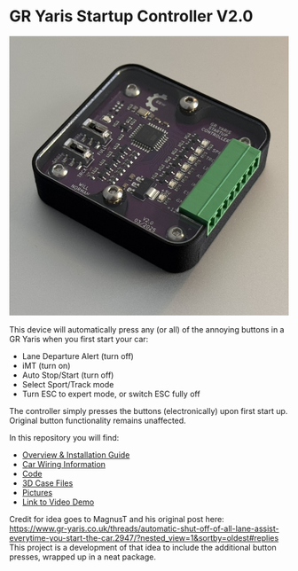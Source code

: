 # GR Yaris Startup Controller V2.0

![alt text](https://github.com/WillN5/GR-Yaris-Startup-Controller-V2/blob/main/Pics/Controller-pic-1.jpeg)

This device will automatically press any (or all) of the annoying buttons in a GR Yaris when you first start your car:
* Lane Departure Alert (turn off)
* iMT (turn on)
* Auto Stop/Start (turn off)
* Select Sport/Track mode
* Turn ESC to expert mode, or switch ESC fully off

The controller simply presses the buttons (electronically) upon first start up. Original button functionality remains unaffected.

In this repository you will find:
* [Overview & Installation Guide](https://github.com/WillN5/GR-Yaris-Startup-Controller-V2/blob/main/Docs/Overview%20%26%20Install%20Guide.pdf)
* [Car Wiring Information](https://github.com/WillN5/GR-Yaris-Startup-Controller-V2/blob/main/Docs/Car%20Wiring%20Info.pdf)
* [Code](https://github.com/WillN5/GR-Yaris-Startup-Controller-V2/blob/main/Code/Code_Startup_Controller_v2/Code_Startup_Controller_v2.ino)
* [3D Case Files](https://github.com/WillN5/GR-Yaris-Startup-Controller-v2/tree/main/3D%20Files)
* [Pictures](https://github.com/WillN5/GR-Yaris-Startup-Controller-v2/tree/main/Pics)
* [Link to Video Demo](https://youtu.be/CKgJuQoar5g)

Credit for idea goes to MagnusT and his original post here:<br/>
https://www.gr-yaris.co.uk/threads/automatic-shut-off-of-all-lane-assist-everytime-you-start-the-car.2947/?nested_view=1&sortby=oldest#replies<br/>
This project is a development of that idea to include the additional button presses, wrapped up in a neat package.

